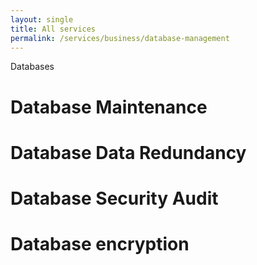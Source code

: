 ```yaml
---
layout: single
title: All services
permalink: /services/business/database-management
---
```


Databases 

# Database Maintenance

# Database Data Redundancy

# Database Security Audit

# Database encryption




